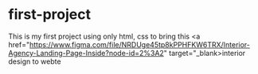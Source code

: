 # first-project

This is my first project using only html, css to bring this <a href="https://www.figma.com/file/NRDUge45tp8kPPHFKW6TRX/Interior-Agency-Landing-Page-Inside?node-id=2%3A2" target="_blank>interior design</a> to webte
